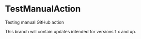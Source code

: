 # TestManualAction
Testing manual GitHub action

This branch will contain updates intended for versions 1.x and up.
